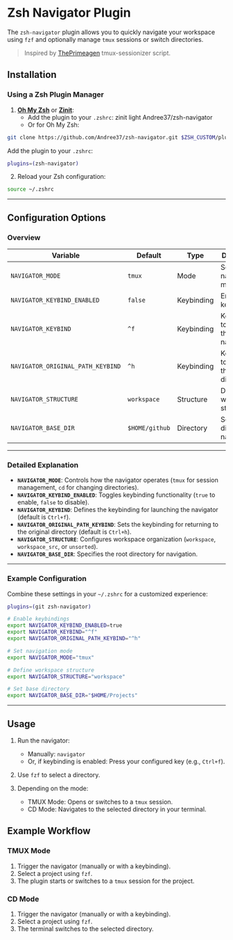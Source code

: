 # Zsh Navigator Plugin

The `zsh-navigator` plugin allows you to quickly navigate your workspace using `fzf` and optionally manage `tmux` sessions or switch directories.

> Inspired by [ThePrimeagen](https://github.com/ThePrimeagen/.dotfiles/blob/602019e902634188ab06ea31251c01c1a43d1621/bin/.local/scripts/tmux-sessionizer) tmux-sessionizer script.

## Installation

### Using a Zsh Plugin Manager

1. **[Oh My Zsh](https://ohmyz.sh/)** or **[Zinit](https://github.com/zdharma-continuum/zinit)**:
   - Add the plugin to your `.zshrc`:
     zinit light Andree37/zsh-navigator
   - Or for Oh My Zsh:
```bash
git clone https://github.com/Andree37/zsh-navigator.git $ZSH_CUSTOM/plugins/zsh-navigator
```

Add the plugin to your `.zshrc`:
```bash
plugins=(zsh-navigator)
```

2. Reload your Zsh configuration:
```bash
source ~/.zshrc
```

---

## Configuration Options

### Overview

| **Variable**                | **Default**         | **Type**         | **Description**                                                                                          | **Examples**                                      |
|-----------------------------|---------------------|------------------|----------------------------------------------------------------------------------------------------------|--------------------------------------------------|
| `NAVIGATOR_MODE`            | `tmux`             | Mode             | Set the navigation mode.                                                                                 | `tmux`, `cd`                                     |
| `NAVIGATOR_KEYBIND_ENABLED` | `false`            | Keybinding       | Enable keybindings.                                                                                      | `true`, `false`                                  |
| `NAVIGATOR_KEYBIND`         | `^f`               | Keybinding       | Keybinding to launch the navigator.                                                                      | `^g`, `^n`                                       |
| `NAVIGATOR_ORIGINAL_PATH_KEYBIND` | `^h`        | Keybinding       | Keybinding to return to the original directory.                                                          | `^x`, `^o`                                       |
| `NAVIGATOR_STRUCTURE`       | `workspace`        | Structure        | Define the workspace structure.                                                                          | `workspace`, `workspace_src`, `unsorted`        |
| `NAVIGATOR_BASE_DIR`        | `$HOME/github`     | Directory        | Set the base directory for navigation.                                                                   | `/path/to/projects`                              |

---

### Detailed Explanation

- **`NAVIGATOR_MODE`**: Controls how the navigator operates (`tmux` for session management, `cd` for changing directories).
- **`NAVIGATOR_KEYBIND_ENABLED`**: Toggles keybinding functionality (`true` to enable, `false` to disable).
- **`NAVIGATOR_KEYBIND`**: Defines the keybinding for launching the navigator (default is `Ctrl+f`).
- **`NAVIGATOR_ORIGINAL_PATH_KEYBIND`**: Sets the keybinding for returning to the original directory (default is `Ctrl+h`).
- **`NAVIGATOR_STRUCTURE`**: Configures workspace organization (`workspace`, `workspace_src`, or `unsorted`).
- **`NAVIGATOR_BASE_DIR`**: Specifies the root directory for navigation.

---

### Example Configuration

Combine these settings in your `~/.zshrc` for a customized experience:

```bash
plugins=(git zsh-navigator)

# Enable keybindings
export NAVIGATOR_KEYBIND_ENABLED=true
export NAVIGATOR_KEYBIND="^f"
export NAVIGATOR_ORIGINAL_PATH_KEYBIND="^h"

# Set navigation mode
export NAVIGATOR_MODE="tmux"

# Define workspace structure
export NAVIGATOR_STRUCTURE="workspace"

# Set base directory
export NAVIGATOR_BASE_DIR="$HOME/Projects"
```

---

## Usage

1. Run the navigator:
   - Manually: `navigator`
   - Or, if keybinding is enabled: Press your configured key (e.g., `Ctrl+f`).

2. Use `fzf` to select a directory.

3. Depending on the mode:
   - TMUX Mode: Opens or switches to a `tmux` session.
   - CD Mode: Navigates to the selected directory in your terminal.

## Example Workflow

### TMUX Mode
1. Trigger the navigator (manually or with a keybinding).
2. Select a project using `fzf`.
3. The plugin starts or switches to a `tmux` session for the project.

### CD Mode
1. Trigger the navigator (manually or with a keybinding).
2. Select a project using `fzf`.
3. The terminal switches to the selected directory.
